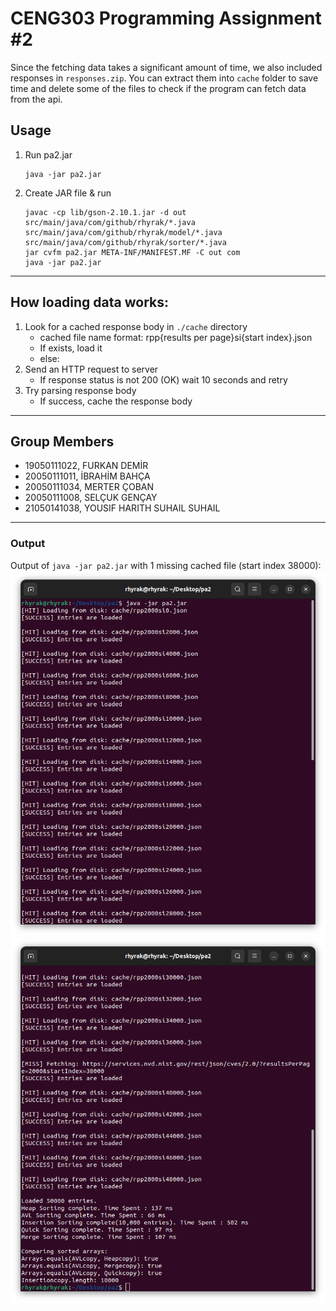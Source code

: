 # CENG303 Programming Assignment #2

Since the fetching data takes a significant amount of time, we also included responses in `responses.zip`.
You can extract them into `cache` folder to save time and delete some of the files to check if the program can fetch
data from the api.

## Usage

1) Run pa2.jar
   ```
   java -jar pa2.jar
   ```
2) Create JAR file & run
   ```
   javac -cp lib/gson-2.10.1.jar -d out src/main/java/com/github/rhyrak/*.java src/main/java/com/github/rhyrak/model/*.java src/main/java/com/github/rhyrak/sorter/*.java
   jar cvfm pa2.jar META-INF/MANIFEST.MF -C out com
   java -jar pa2.jar
   ```

---

## How loading data works:

1. Look for a cached response body in `./cache` directory
    - cached file name format: rpp{results per page}si{start index}.json
    - If exists, load it
    - else:
2. Send an HTTP request to server
    - If response status is not 200 (OK) wait 10 seconds and retry
3. Try parsing response body
    - If success, cache the response body

---

## Group Members

* 19050111022, FURKAN DEMİR
* 20050111011, İBRAHİM BAHÇA
* 20050111034, MERTER ÇOBAN
* 20050111008, SELÇUK GENÇAY
* 21050141038, YOUSIF HARITH SUHAIL SUHAIL

---

### Output

Output of `java -jar pa2.jar` with 1 missing cached file (start index 38000):
<img src="output0.png"  alt="screenshot of console showing the result of program."/>
<img src="output1.png"  alt="screenshot of console showing the result of program."/>
